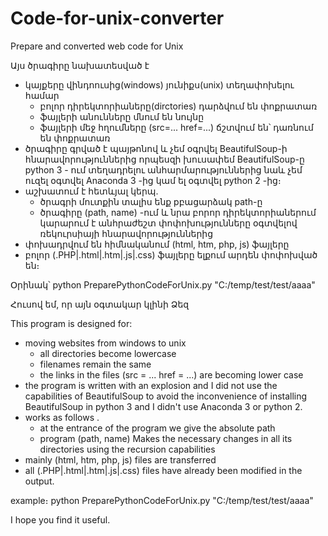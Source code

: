 # Code-for-unix-converter
Prepare and converted web code for Unix

Այս ծրագիրը նախատեսված է 
- կայքերը վինդոուսից(windows) յունիքս(unix) տեղափոխելու համար
  - բոլոր դիրեկտորիաները(dirctories) դարձվում են փոքրատառ
  - ֆայլերի անունները մնում են նույնը
  - ֆայլերի մեջ հղումները (src=... href=...) ճշտվում են՝ դառնում են փոքրատառ
- ծրագիրը գրված է պայթոնով և չեմ օգրվել BeautifulSoup-ի հնարավորություններից
  որպեսզի խուսափեմ BeautifulSoup-ը python 3 - ում տեղադրելու անհարմարություններից
  նաև չեմ ուզել օգտվել Anaconda 3 -ից կամ ել օգտվել python 2 -ից։
- աշխատում է հետևյալ կերպ․
  - ծրագրի մուտքին տալիս ենք pբացարձակ path-ը
  - ծրագիրը (path, name) -ում և նրա բորոր դիրեկտորիաներում կարարում է անհրաժեշտ
    փոփոխությունները օգտվելով ռեկուրսիայի հնարավորություններից
- փոխադրվում են հիմնականում (html, htm, php, js) ֆայլերը
- բոլոր (.PHP|.html|.htm|.js|.css) ֆայլերը ելքում արդեն փոփոխված են։

Օրինակ՝
python PreparePythonCodeForUnix.py "C:/temp/test/test/aaaa"

Հուսով եմ, որ այն օգտակար կլինի Ձեզ
 
This program is designed for:
- moving websites from windows to unix
  - all directories become lowercase
  - filenames remain the same
  - the links in the files (src = ... href = ...) are becoming lower case
- the program is written with an explosion and I did not use the capabilities of 
  BeautifulSoup to avoid the inconvenience of installing BeautifulSoup in python 3 
  and I didn't use Anaconda 3 or python 2.
- works as follows ․
  - at the entrance of the program we give the absolute path
  - program (path, name) Makes the necessary changes in all its directories 
    using the recursion capabilities
- mainly (html, htm, php, js) files are transferred
- all (.PHP|.html|.htm|.js|.css) files have already been modified in the output. 

example։
python PreparePythonCodeForUnix.py "C:/temp/test/test/aaaa"

I hope you find it useful․
